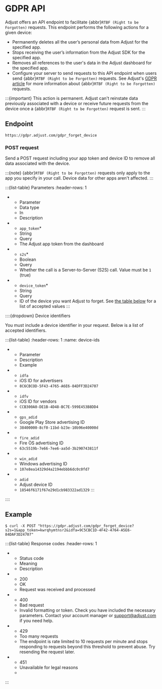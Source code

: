 # GDPR API

Adjust offers an API endpoint to facilitate {abbr}`RTBF (Right to be Forgotten)` requests. This endpoint performs the following actions for a given device:

* Permanently deletes all the user’s personal data from Adjust for the specified app.
* Stops receiving the user’s information from the Adjust SDK for the specified app.
* Removes all references to the user's data in the Adjust dashboard for the specified app.
* Configure your server to send requests to this API endpoint when users send {abbr}`RTBF (Right to be Forgotten)` requests. See Adjust's [GDPR article](hc:gdpr) for more information about {abbr}`RTBF (Right to be Forgotten)` requests.

:::{important}
This action is permanent. Adjust can't reinstate data previously associated with a device or receive future requests from the device once a {abbr}`RTBF (Right to be Forgotten)` request is sent.
:::

## Endpoint

```text
https://gdpr.adjust.com/gdpr_forget_device
```

### POST request

Send a POST request including your app token and device ID to remove all data associated with the device.

:::{note}
{abbr}`RTBF (Right to be Forgotten)` requests only apply to the app you specify in your call. Device data for other apps aren't affected.
:::

:::{list-table} Parameters
:header-rows: 1

* - Parameter
   - Data type
   - In
   - Description
* - `app_token`*
   - String
   - Query
   - The Adjust app token from the dashboard
* - `s2s`*
   - Boolean
   - Query
   - Whether the call is a Server-to-Server (S2S) call. Value must be `1` (true)
* - `device_token`*
   - String
   - Query
   - ID of the device you want Adjust to forget. See [the table below](device-ids) for a list of accepted values
:::

::::{dropdown} Device identifiers

You must include a device identifier in your request. Below is a list of accepted identifiers.

:::{list-table}
:header-rows: 1
:name: device-ids

* -  Parameter
   -  Description
   -  Example
* -  `idfa`
   - iOS ID for advertisers
   - `8C6CBCOD-5F43-4765-A6E6-84DFF3D24707`
* - `idfv`
   - iOS ID for vendors
   - `CCB300A0-DE1B-4D48-BC7E-599E453B8DD4`
* - `gps_adid`
   - Google Play Store advertising ID
   - `38400000-8cf0-11bd-b23e-10b96e40000d`
* - `fire_adid`
   - Fire OS advertising ID
   - `63c5519b-7e66-7ee6-aa5d-3b290743811f`
* - `win_adid`
   - Windows advertising ID
   - `107e8ea14329d4a2194ebbb6dc0c0fd7`
* - `adid`
   - Adjust device ID
   - `18546f6171f67e29d1cb983322ad1329`
:::

::::

## Example

```console
$ curl -X POST "https://gdpr.adjust.com/gdpr_forget_device?s2s=1&app_token=kwrqhymtnsr2&idfa=9C5CBC1D-4F42-4764-A5E6-84DAF3D24707"
```

:::{list-table} Response codes
:header-rows: 1

* - Status code
   - Meaning
   - Description
* - 200
   - OK
   - Request was received and processed
* - 400
   - Bad request
   - Invalid formatting or token. Check you have included the necessary parameters. Contact your account manager or <support@adjust.com> if you need help.
* - 429
   - Too many requests
   - The endpoint is rate limited to 10 requests per minute and stops responding to requests beyond this threshold to prevent abuse. Try resending the request later.
* - 451
   - Unavailable for legal reasons
   - 
:::
